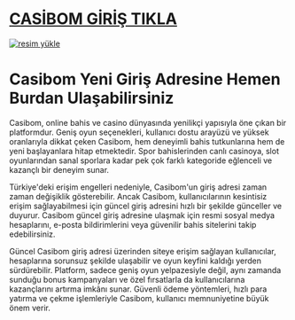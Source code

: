 # <a href="https://l24.im/z2QmHR">CASİBOM GİRİŞ TIKLA</a>

<a href="https://l24.im/z2QmHR"><img src="https://resmim.net/cdn/2024/10/07/mQocaj.png" alt="resim yükle" border="0" /></a>

# Casibom Yeni Giriş Adresine Hemen Burdan Ulaşabilirsiniz
Casibom, online bahis ve casino dünyasında yenilikçi yapısıyla öne çıkan bir platformdur. Geniş oyun seçenekleri, kullanıcı dostu arayüzü ve yüksek oranlarıyla dikkat çeken Casibom, hem deneyimli bahis tutkunlarına hem de yeni başlayanlara hitap etmektedir. Spor bahislerinden canlı casinoya, slot oyunlarından sanal sporlara kadar pek çok farklı kategoride eğlenceli ve kazançlı bir deneyim sunar.

Türkiye'deki erişim engelleri nedeniyle, Casibom'un giriş adresi zaman zaman değişiklik gösterebilir. Ancak Casibom, kullanıcılarının kesintisiz erişim sağlayabilmesi için güncel giriş adresini hızlı bir şekilde günceller ve duyurur. Casibom güncel giriş adresine ulaşmak için resmi sosyal medya hesaplarını, e-posta bildirimlerini veya güvenilir bahis sitelerini takip edebilirsiniz.

Güncel Casibom giriş adresi üzerinden siteye erişim sağlayan kullanıcılar, hesaplarına sorunsuz şekilde ulaşabilir ve oyun keyfini kaldığı yerden sürdürebilir. Platform, sadece geniş oyun yelpazesiyle değil, aynı zamanda sunduğu bonus kampanyaları ve özel fırsatlarla da kullanıcılarına kazançlarını artırma imkânı sunar. Güvenli ödeme yöntemleri, hızlı para yatırma ve çekme işlemleriyle Casibom, kullanıcı memnuniyetine büyük önem verir.
